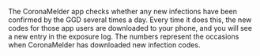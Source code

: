 The CoronaMelder app checks whether any new infections have been confirmed by the GGD several times a day. Every time it does this, the new codes for those app users are downloaded to your phone, and you will see a new entry in the exposure log. The numbers represent the occasions when CoronaMelder has downloaded new infection codes.
